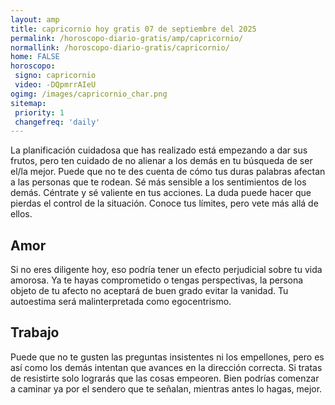 ```yaml
---
layout: amp
title: capricornio hoy gratis 07 de septiembre del 2025 
permalink: /horoscopo-diario-gratis/amp/capricornio/
normallink: /horoscopo-diario-gratis/capricornio/
home: FALSE
horoscopo:
 signo: capricornio
 video: -DQpmrrAIeU
ogimg: /images/capricornio_char.png
sitemap:
 priority: 1
 changefreq: 'daily'
---
```



La planificación cuidadosa que has realizado está empezando a dar sus frutos, pero ten cuidado de no alienar a los demás en tu búsqueda de ser el/la mejor. Puede que no te des cuenta de cómo tus duras palabras afectan a las personas que te rodean. Sé más sensible a los sentimientos de los demás. Céntrate y sé valiente en tus acciones. La duda puede hacer que pierdas el control de la situación. Conoce tus límites, pero vete más allá de ellos.

## Amor

Si no eres diligente hoy, eso podría tener un efecto perjudicial sobre tu vida amorosa. Ya te hayas comprometido o tengas perspectivas, la persona objeto de tu afecto no aceptará de buen grado evitar la vanidad. Tu autoestima será malinterpretada como egocentrismo.

## Trabajo

Puede que no te gusten las preguntas insistentes ni los empellones, pero es así como los demás intentan que avances en la dirección correcta. Si tratas de resistirte solo lograrás que las cosas empeoren. Bien podrías comenzar a caminar ya por el sendero que te señalan, mientras antes lo hagas, mejor.
